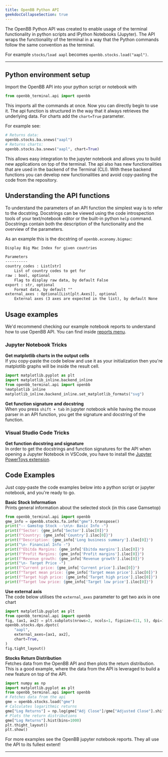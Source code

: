 ```yaml
---
title: OpenBB Python API
geekdocCollapseSection: true
---
```


The OpenBB Python API was created to enable usage of the terminal functionality in python
scripts and IPython Notebooks (Jupyter). The API wraps the functionality of the terminal in a way that the Python
commands follow the same convention as the terminal.

For example `stocks/load aapl` becomes `openbb.stocks.load("aapl")`.

---

## Python environment setup

Import the OpenBB API into your python script or notebook with

```python
from openbb_terminal.api import openbb
```
This imports all the commands at once. Now you can directly begin to use it. The api function is structured in the way that it always retrieves the underlying data. For charts add the `chart=True` parameter.

For example see:

```python
# Returns data:
openbb.stocks.ba.snews("aapl")
# Returns charts:
openbb.stocks.ba.snews("aapl", chart=True)
```

This allows easy integration to the jupyter notebook and allows you to build new applications on top of the terminal. The api also has new functionalities that are used in the backend of the Terminal (CLI). With these backend functions you can develop new functionalities and avoid copy-pasting the code from the repository.


## Understanding the API functions

To understand the parameters of an API function the simplest way is to refer to the
docstring. Docstrings can be viewed using the code introspection tools of your
text/notebook editor or the built-in python `help` command. Docstrings contain both the
description of the functionality and the overview of the parameters.

As an example this is the docstring of `openbb.economy.bigmac`:

```txt
Display Big Mac Index for given countries

Parameters
----------
country_codes : List[str]
    List of country codes to get for
raw : bool, optional
    Flag to display raw data, by default False
export : str, optional
    Format data, by default ""
external_axes : Optional[List[plt.Axes]], optional
    External axes (3 axes are expected in the list), by default None
```

## Usage examples

We'd recommend checking our example notebook reports to understand how to use OpenBB API. You can find inside [reports menu](https://github.com/OpenBB-finance/OpenBBTerminal/tree/main/openbb_terminal/reports).

### Jupyter Notebook Tricks

**Get  matplotlib charts in the output cells**\
If you copy-paste the code below and use it as your initialization then you're matplotlib graphs will be inside
the result cell.

```python
import matplotlib.pyplot as plt
import matplotlib_inline.backend_inline
from openbb_terminal.api import openbb
%matplotlib inline
matplotlib_inline.backend_inline.set_matplotlib_formats("svg")
```

**Get function signature and docstring**\
When you press `shift + tab` in jupyter notebook while having the mouse parser in an API function, you get the
signature and docstring of the function.

### Visual Studio Code Tricks

**Get function docstring and signature**\
In order to get the docstrings and function signatures for the API when opening a Jupyter Notebook in VSCode,
you have to install the [Jupyter PowerToys
extension](https://marketplace.visualstudio.com/items?itemName=ms-toolsai.vscode-jupyter-powertoys).

## Code Examples

Just copy-paste the code examples below into a python script or jupyter notebook, and you're ready to go.

**Basic Stock Information**\
Prints general information about the selected stock (in this case Gamsetop)

```python
from openbb_terminal.api import openbb
gme_info = openbb.stocks.fa.info("gme").transpose()
print("-- Gamstop Stock --\n\n- Basic Info -")
print(f"Sector: {gme_info['Sector'].iloc[0]}")
print(f"Country: {gme_info['Country'].iloc[0]}")
print(f"Description: {gme_info['Long business summary'].iloc[0]}")
print("\n- Financial Info -")
print(f"Ebitda Margins: {gme_info['Ebitda margins'].iloc[0]}")
print(f"Profit Margins: {gme_info['Profit margins'].iloc[0]}")
print(f"Revenue growth: {gme_info['Revenue growth'].iloc[0]}")
print("\n- Target Price -")
print(f"Current price: {gme_info['Current price'].iloc[0]}")
print(f"Target mean price: {gme_info['Target mean price'].iloc[0]}")
print(f"Target high price: {gme_info['Target high price'].iloc[0]}")
print(f"Target low price: {gme_info['Target low price'].iloc[0]}")
```

**Use external axis**\
The code below utilises the `external_axes` parameter to get two axis in one chart

```python
import matplotlib.pyplot as plt
from openbb_terminal.api import openbb
fig, (ax1, ax2) = plt.subplots(nrows=2, ncols=1, figsize=(11, 5), dpi=150)
openbb.stocks.dps.dpotc(
    "aapl",
    external_axes=[ax1, ax2],
    chart=True,
)
fig.tight_layout()
```

**Stocks Return Distribution** \
Fetches data from the OpenBB API and then plots the return distribution. This is a good example, where the data from
the API is leveraged to build a new feature on top of the API.

```python
import numpy as np
import matplotlib.pyplot as plt
from openbb_terminal.api import openbb
# Fetches data from the api
gme = openbb.stocks.load("gme")
# Calculates logarithmic returns
gme["Log Returns"] = np.log(gme["Adj Close"]/gme["Adjusted Close"].shift(1))
# Plots the return distributions
gme["Log Returns"].hist(bins=1000)
plt.thight_layout()
plt.show()
```

For more examples see the OpenBB jupyter notebook reports. They all use the API to its fullest extent!

---
